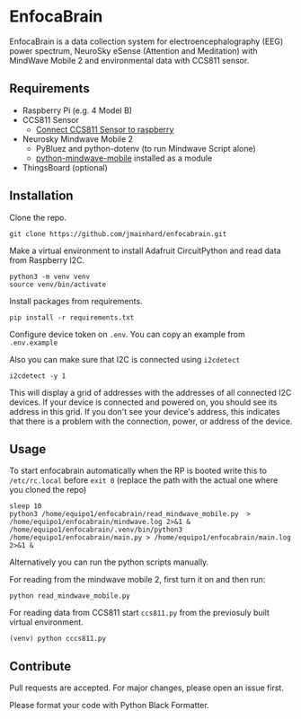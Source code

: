 # EnfocaBrain

EnfocaBrain is a data collection system for electroencephalography (EEG) power spectrum, NeuroSky eSense (Attention and Meditation) with MindWave Mobile 2 and environmental data with CCS811 sensor.

## Requirements
- Raspberry Pi (e.g. 4 Model B)
- CCS811 Sensor
    - [Connect CCS811 Sensor to raspberry](https://learn.adafruit.com/adafruit-ccs811-air-quality-sensor/python-circuitpython#python-computer-wiring-2998333)
- Neurosky Mindwave Mobile 2
    - PyBluez and python-dotenv (to run Mindwave Script alone)
    - [python-mindwave-mobile](https://github.com/robintibor/python-mindwave-mobile) installed as a module
- ThingsBoard (optional)

## Installation
Clone the repo.
    
    git clone https://github.com/jmainhard/enfocabrain.git

Make a virtual environment to install Adafruit CircuitPython and read data from Raspberry I2C.

    python3 -m venv venv
    source venv/bin/activate

Install packages from requirements.

    pip install -r requirements.txt

Configure device token on `.env`. You can copy an example from `.env.example`

Also you can make sure that I2C is connected using `i2cdetect`

    i2cdetect -y 1

This will display a grid of addresses with the addresses of all connected I2C devices.
If your device is connected and powered on, you should see its address in this grid.
If you don't see your device's address, this indicates that there is a problem with the connection, power, or address of the device.


## Usage
To start enfocabrain automatically when the RP is booted write this to `/etc/rc.local` before `exit 0` (replace the path with the actual one where you cloned the repo)

    sleep 10
    python3 /home/equipo1/enfocabrain/read_mindwave_mobile.py  > /home/equipo1/enfocabrain/mindwave.log 2>&1 &
    /home/equipo1/enfocabrain/.venv/bin/python3 /home/equipo1/enfocabrain/main.py > /home/equipo1/enfocabrain/main.log 2>&1 &

Alternatively you can run the python scripts manually.

For reading from the mindwave mobile 2, first turn it on and then run:

    python read_mindwave_mobile.py

For reading data from CCS811 start `ccs811.py` from the previosuly built virtual environment.

    (venv) python cccs811.py


## Contribute

Pull requests are accepted. For major changes, please open an issue first.

Please format your code with Python Black Formatter.